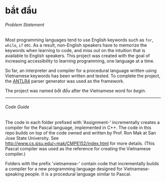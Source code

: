 # bắt đầu

###### Problem Statement
Most programming languages tend to use English keywords such as `for`, `while`, `if` etc. As a result, non-English speakers have to memorize the keywords when learning to code, and miss out on the intuition that is available to English speakers. This project was created with the goal of increasing accessibility to learning programming, one language at a time.

So far, an interpreter and compiler for a procedural language written using Vietnamese keywords has been written and tested. To complete the project, the [ANTLR4](https://github.com/antlr/antlr4) parser generator was used as the framework.

The project was named *bắt đầu* after the Vietnamese word for *begin*.

------------------------------

###### Code Guide
The code in each folder prefixed with 'Assignment-' incrementally creates a compiler for the Pascal language, implemented in C++.
The code in this repo builds on top of the code owned and written by Prof. Ron Mak at San Jose State University.
See http://www.cs.sjsu.edu/~mak/CMPE152/index.html for more details.
(This Pascal compiler was used as the reference for creating the Vietnamese compiler.)

Folders with the prefix 'vietnamese-' contain code that incrementally builds a compiler for a new programming language designed for Vietnamese-speaking people. It is a procedural language similar to Pascal. 
